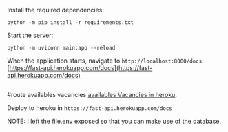 
Install the required dependencies:

```
python -m pip install -r requirements.txt
```

Start the server:
```
python -m uvicorn main:app --reload
```

When the application starts, navigate to `http://localhost:8000/docs`.[https://fast-api.herokuapp.com/docs](https://fast-api.herokuapp.com/docs)


```
```
#route availables vacancies
[availables Vacancies in heroku](https://fast-api.herokuapp.com/docs#/queries/find_vacancy_queries_availableVacancies__UserId__get).


Deploy to heroku in `https://fast-api.herokuapp.com/docs`

NOTE: I left the file.env exposed so that you can make use of the database.
